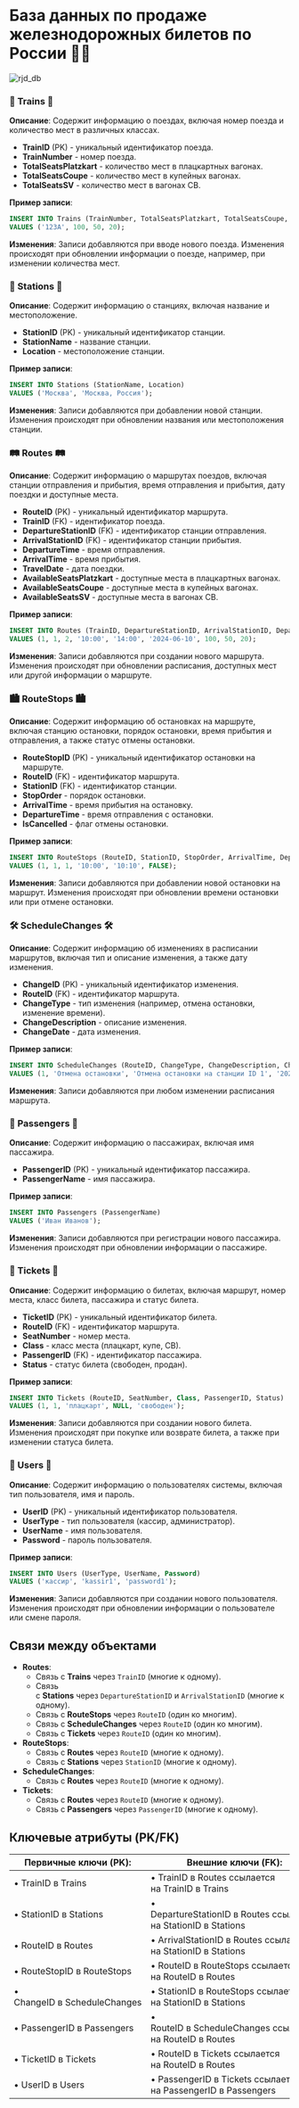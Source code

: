 # База данных по продаже железнодорожных билетов по России 🚂💚
![rjd_db](https://github.com/entonekryzhovnik/rjd_db/assets/141041122/fa0879af-346f-488b-b711-193d3fa7bb89)


### 🚆 Trains 🚆
**Описание**: Содержит информацию о поездах, включая номер поезда и количество мест в различных классах.
- **TrainID** (PK) - уникальный идентификатор поезда.
- **TrainNumber** - номер поезда.
- **TotalSeatsPlatzkart** - количество мест в плацкартных вагонах.
- **TotalSeatsCoupe** - количество мест в купейных вагонах.
- **TotalSeatsSV** - количество мест в вагонах СВ.

**Пример записи**:

```sql
INSERT INTO Trains (TrainNumber, TotalSeatsPlatzkart, TotalSeatsCoupe, TotalSeatsSV)
VALUES ('123A', 100, 50, 20);
```

**Изменения**: Записи добавляются при вводе нового поезда. Изменения происходят при обновлении информации о поезде, например, при изменении количества мест.

### 🚉 Stations 🚉
**Описание**: Содержит информацию о станциях, включая название и местоположение.
- **StationID** (PK) - уникальный идентификатор станции.
- **StationName** - название станции.
- **Location** - местоположение станции.

**Пример записи**:

```sql
INSERT INTO Stations (StationName, Location)
VALUES ('Москва', 'Москва, Россия');
```

**Изменения**: Записи добавляются при добавлении новой станции. Изменения происходят при обновлении названия или местоположения станции.

### 🛤️ Routes 🛤️
**Описание**: Содержит информацию о маршрутах поездов, включая станции отправления и прибытия, время отправления и прибытия, дату поездки и доступные места.
- **RouteID** (PK) - уникальный идентификатор маршрута.
- **TrainID** (FK) - идентификатор поезда.
- **DepartureStationID** (FK) - идентификатор станции отправления.
- **ArrivalStationID** (FK) - идентификатор станции прибытия.
- **DepartureTime** - время отправления.
- **ArrivalTime** - время прибытия.
- **TravelDate** - дата поездки.
- **AvailableSeatsPlatzkart** - доступные места в плацкартных вагонах.
- **AvailableSeatsCoupe** - доступные места в купейных вагонах.
- **AvailableSeatsSV** - доступные места в вагонах СВ.

**Пример записи**:

```sql
INSERT INTO Routes (TrainID, DepartureStationID, ArrivalStationID, DepartureTime, ArrivalTime, TravelDate, AvailableSeatsPlatzkart, AvailableSeatsCoupe, AvailableSeatsSV)
VALUES (1, 1, 2, '10:00', '14:00', '2024-06-10', 100, 50, 20);
```

**Изменения**: Записи добавляются при создании нового маршрута. Изменения происходят при обновлении расписания, доступных мест или другой информации о маршруте.

### 🏙️ RouteStops 🏙️
**Описание**: Содержит информацию об остановках на маршруте, включая станцию остановки, порядок остановки, время прибытия и отправления, а также статус отмены остановки.
- **RouteStopID** (PK) - уникальный идентификатор остановки на маршруте.
- **RouteID** (FK) - идентификатор маршрута.
- **StationID** (FK) - идентификатор станции.
- **StopOrder** - порядок остановки.
- **ArrivalTime** - время прибытия на остановку.
- **DepartureTime** - время отправления с остановки.
- **IsCancelled** - флаг отмены остановки.

**Пример записи**:

```sql
INSERT INTO RouteStops (RouteID, StationID, StopOrder, ArrivalTime, DepartureTime, IsCancelled)
VALUES (1, 1, 1, '10:00', '10:10', FALSE);
```

**Изменения**: Записи добавляются при добавлении новой остановки на маршрут. Изменения происходят при обновлении времени остановки или при отмене остановки.

### 🛠️ ScheduleChanges 🛠️
**Описание**: Содержит информацию об изменениях в расписании маршрутов, включая тип и описание изменения, а также дату изменения.
- **ChangeID** (PK) - уникальный идентификатор изменения.
- **RouteID** (FK) - идентификатор маршрута.
- **ChangeType** - тип изменения (например, отмена остановки, изменение времени).
- **ChangeDescription** - описание изменения.
- **ChangeDate** - дата изменения.

**Пример записи**:

```sql
INSERT INTO ScheduleChanges (RouteID, ChangeType, ChangeDescription, ChangeDate)
VALUES (1, 'Отмена остановки', 'Отмена остановки на станции ID 1', '2024-06-01 10:00:00');
```

**Изменения**: Записи добавляются при любом изменении расписания маршрута.

### 👬 Passengers 👬
**Описание**: Содержит информацию о пассажирах, включая имя пассажира.
- **PassengerID** (PK) - уникальный идентификатор пассажира.
- **PassengerName** - имя пассажира.

**Пример записи**:

```sql
INSERT INTO Passengers (PassengerName)
VALUES ('Иван Иванов');
```

**Изменения**: Записи добавляются при регистрации нового пассажира. Изменения происходят при обновлении информации о пассажире.

### 🎫 Tickets 🎫
**Описание**: Содержит информацию о билетах, включая маршрут, номер места, класс билета, пассажира и статус билета.
- **TicketID** (PK) - уникальный идентификатор билета.
- **RouteID** (FK) - идентификатор маршрута.
- **SeatNumber** - номер места.
- **Class** - класс места (плацкарт, купе, СВ).
- **PassengerID** (FK) - идентификатор пассажира.
- **Status** - статус билета (свободен, продан).

**Пример записи**:

```sql
INSERT INTO Tickets (RouteID, SeatNumber, Class, PassengerID, Status)
VALUES (1, 1, 'плацкарт', NULL, 'свободен');
```

**Изменения**: Записи добавляются при создании нового билета. Изменения происходят при покупке или возврате билета, а также при изменении статуса билета.

### 👤 Users 👤
**Описание**: Содержит информацию о пользователях системы, включая тип пользователя, имя и пароль.
- **UserID** (PK) - уникальный идентификатор пользователя.
- **UserType** - тип пользователя (кассир, администратор).
- **UserName** - имя пользователя.
- **Password** - пароль пользователя.

**Пример записи**:

```sql
INSERT INTO Users (UserType, UserName, Password)
VALUES ('кассир', 'kassir1', 'password1');
```

**Изменения**: Записи добавляются при создании нового пользователя. Изменения происходят при обновлении информации о пользователе или смене пароля.

## Связи между объектами

- **Routes**:
    - Связь с **Trains** через `TrainID` (многие к одному).
    - Связь с **Stations** через `DepartureStationID` и `ArrivalStationID` (многие к одному).
    - Связь с **RouteStops** через `RouteID` (один ко многим).
    - Связь с **ScheduleChanges** через `RouteID` (один ко многим).
    - Связь с **Tickets** через `RouteID` (один ко многим).
- **RouteStops**:
    - Связь с **Routes** через `RouteID` (многие к одному).
    - Связь с **Stations** через `StationID` (многие к одному).
- **ScheduleChanges**:
    - Связь с **Routes** через `RouteID` (многие к одному).
- **Tickets**:
    - Связь с **Routes** через `RouteID` (многие к одному).
    - Связь с **Passengers** через `PassengerID` (многие к одному).

##  Ключевые атрибуты (PK/FK)

| Первичные ключи (PK): | Внешние ключи (FK): |
| --- | --- |
| • TrainID в Trains |  • TrainID в Routes ссылается на TrainID в Trains |
|• StationID в Stations | • DepartureStationID в Routes ссылается на StationID в Stations |
|• RouteID в Routes |  • ArrivalStationID в Routes ссылается на StationID в Stations |
|• RouteStopID в RouteStops | • RouteID в RouteStops ссылается на RouteID в Routes |
|• ChangeID в ScheduleChanges | • StationID в RouteStops ссылается на StationID в Stations |
|• PassengerID в Passengers | • RouteID в ScheduleChanges ссылается на RouteID в Routes |
|• TicketID в Tickets | • RouteID в Tickets ссылается на RouteID в Routes |
|• UserID в Users | • PassengerID в Tickets ссылается на PassengerID в Passengers |
